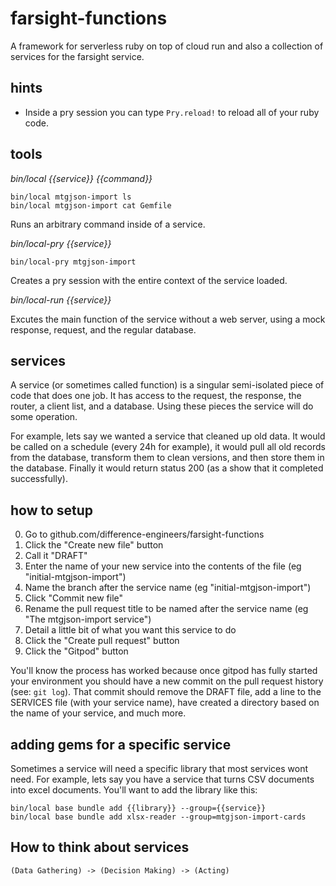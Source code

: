 # farsight-functions

A framework for serverless ruby on top of cloud run and also a collection of services for the farsight service.

## hints

  - Inside a pry session you can type `Pry.reload!` to reload all of your ruby code.


## tools

*bin/local {{service}} {{command}}*

```
bin/local mtgjson-import ls
bin/local mtgjson-import cat Gemfile
```

Runs an arbitrary command inside of a service.


*bin/local-pry {{service}}*

```
bin/local-pry mtgjson-import
```

Creates a pry session with the entire context of the service loaded.

*bin/local-run {{service}}*

Excutes the main function of the service without a web server, using a mock response, request, and the regular database.


## services

A service (or sometimes called function) is a singular semi-isolated piece of code that does one job. It has access to the request, the response, the router, a client list, and a database. Using these pieces the service will do some operation.

For example, lets say we wanted a service that cleaned up old data. It would be called on a schedule (every 24h for example), it would pull all old records from the database, transform them to clean versions, and then store them in the database. Finally it would return status 200 (as a show that it completed successfully).


## how to setup

  0. Go to github.com/difference-engineers/farsight-functions
  0. Click the "Create new file" button
  0. Call it "DRAFT"
  0. Enter the name of your new service into the contents of the file (eg "initial-mtgjson-import")
  0. Name the branch after the service name (eg "initial-mtgjson-import")
  0. Click "Commit new file"
  0. Rename the pull request title to be named after the service name (eg "The mtgjson-import service")
  0. Detail a little bit of what you want this service to do
  0. Click the "Create pull request" button
  0. Click the "Gitpod" button

You'll know the process has worked because once gitpod has fully started your environment you should have a new commit on the pull request history (see: `git log`). That commit should remove the DRAFT file, add a line to the SERVICES file (with your service name), have created a directory based on the name of your service, and much more.


## adding gems for a specific service

Sometimes a service will need a specific library that most services wont need. For example, lets say you have a service that turns CSV documents into excel documents. You'll want to add the library like this:

```
bin/local base bundle add {{library}} --group={{service}}
bin/local base bundle add xlsx-reader --group=mtgjson-import-cards
```


## How to think about services

```
(Data Gathering) -> (Decision Making) -> (Acting)
```
